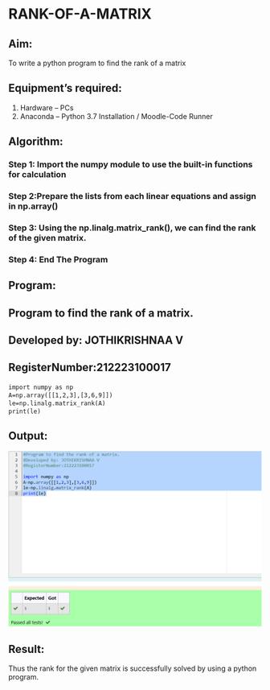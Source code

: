 # RANK-OF-A-MATRIX
## Aim:
To write a python program to find the rank of a matrix
## Equipment’s required:
1. 	Hardware – PCs
2. 	Anaconda – Python 3.7 Installation / Moodle-Code Runner
## Algorithm:
### Step 1: Import the numpy module to use the built-in functions for calculation
### Step 2:Prepare the lists from each linear equations and assign in np.array() 
### Step 3: Using the np.linalg.matrix_rank(), we can find the rank of the given matrix.
### Step 4: End The Program
## Program:
## Program to find the rank of a matrix.
## Developed by: JOTHIKRISHNAA V
## RegisterNumber:212223100017
~~~
import numpy as np
A=np.array([[1,2,3],[3,6,9]])
le=np.linalg.matrix_rank(A)
print(le)
~~~
## Output:
![exp 2](<Screenshot 2023-12-15 225528.png>)
## Result:
Thus the rank for the given matrix is successfully solved by  using a python program.

